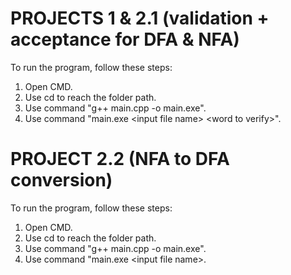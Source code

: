 # PROJECTS 1 & 2.1 (validation + acceptance for DFA & NFA)

To run the program, follow these steps:

1. Open CMD.
2. Use cd to reach the folder path.
3. Use command "g++ main.cpp -o main.exe".
4. Use command "main.exe \<input file name\> \<word to verify\>".

# PROJECT 2.2 (NFA to DFA conversion)

To run the program, follow these steps:

1. Open CMD.
2. Use cd to reach the folder path.
3. Use command "g++ main.cpp -o main.exe".
4. Use command "main.exe \<input file name\>.
